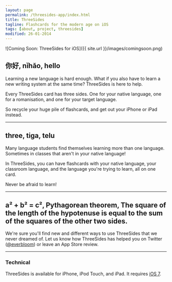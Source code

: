 ```yaml
---
layout: page
permalink: /threesides-app/index.html
title: ThreeSides
tagline: Flashcards for the modern age on iOS
tags: [about, project, threesides]
modified: 26-01-2014
---
```


![Coming Soon: ThreeSides for iOS]({{ site.url }}/images/comingsoon.png)


## 你好, nǐhǎo, hello

Learning a new language is hard enough. What if you also have to learn a new writing system at the same time? ThreeSides is here to help.

Every ThreeSides card has three sides. One for your native language, one for a romanisation, and one for your target language.

So recycle your huge pile of flashcards, and get out your iPhone or iPad instead.

---

## three, tiga, telu

Many language students find themselves learning more than one language. Sometimes in classes that aren't in your native language!

In ThreeSides, you can have flashcards with your native language, your classroom language, and the language you're trying to learn, all on one card.

Never be afraid to learn!

---

## a² + b² = c², Pythagorean theorem, The square of the length of the hypotenuse is equal to the sum of the squares of the other two sides. 

We're sure you'll find new and different ways to use ThreeSides that we never dreamed of. Let us know how ThreeSides has helped you on Twitter ([@everbloom](http://twitter.com/everbloom)) or leave an App Store review.

---

### Technical

ThreeSides is available for iPhone, iPod Touch, and iPad. It requires [iOS 7](https://www.apple.com/au/ios/).